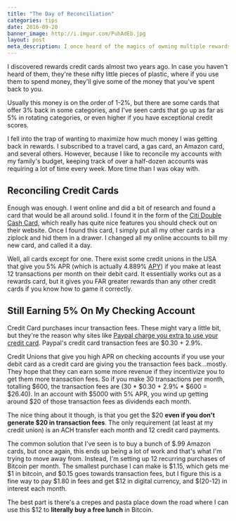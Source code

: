 ```yaml
---
title: "The Day of Reconciliation"
categories: tips
date: 2016-09-20
banner_image: http://i.imgur.com/PuhAdEb.jpg
layout: post
meta_description: I once heard of the magics of owning multiple rewards credit cards. It works, but you've gotta pour a lot of time into it. Time I don't have.
---
```


I discovered rewards credit cards almost two years ago. In case you haven't heard of them, they're these nifty little pieces of plastic, where if you use them to spend money, they'll give some of the money that you've spent back to you.

Usually this money is on the order of 1-2%, but there are some cards that offer 3% back in some categories, and I've seen cards that go up as far as 5% in rotating categories, or even higher if you have exceptional credit scores.

I fell into the trap of wanting to maximize how much money I was getting back in rewards. I subscribed to a travel card, a gas card, an Amazon card, and several others. However, because I like to reconcile my accounts with my family's budget, keeping track of over a half-dozen accounts was requiring a lot of time every week. More time than I was okay with.

## Reconciling Credit Cards

Enough was enough. I went online and did a bit of research and found a card that would be all around solid. I found it in the form of the [Citi Double Cash Card](http://www.comparecards.com/credit-card/double-cash), which really has quite nice features you should check out on their website. Once I found this card, I simply put all my other cards in a ziplock and hid them in a drawer. I changed all my online accounts to bill my new card, and called it a day.

Well, all cards except for one. There exist some credit unions in the USA that give you 5% APR (which is actually 4.889% [APY](http://www.investopedia.com/articles/basics/04/102904.asp)) if you make at least 12 transactions per month on their debit card. It essentially works out as a rewards card, but it gives you FAR greater rewards than any other credit cards if you know how to game it correctly.

## Still Earning 5% On My Checking Account

Credit Card purchases incur transaction fees. These might vary a little bit, but they're the reason why sites like [Paypal charge you extra to use your credit card](https://www.paypal.com/selfhelp/article/FAQ690).  Paypal's credit card transaction fees are $0.30 + 2.9%.

Credit Unions that give you high APR on checking accounts if you use your debit card as a credit card are giving you the transaction fees back...mostly. They hope that they can earn some more revenue if they incentivize you to get them more transaction fees. So if you make 30 transactions per month, totalling $600, the transaction fees are (30 * $0.30 + 2.9% * $600 = $26.40). In an account with $5000 with 5% APR, you wind up getting around $20 of those transaction fees as dividends each month.

The nice thing about it though, is that you get the $20 **even if you don't generate $20 in transaction fees**. The only requirement (at least at my credit union) is an ACH transfer each month and 12 credit card payments.

The common solution that I've seen is to buy a bunch of $.99 Amazon cards, but once again, this ends up being a lot of work and that's what I'm trying to move away from. Instead, I'm setting up 12 recurring purchases of Bitcoin per month. The smallest purchase I can make is $1.15, which gets me $1 in bitcoin, and $0.15 goes towards transaction fees, but I figure this is a fine way to pay $1.80 in fees and get $12 in digital currency, and $(20-12) in interest each month.

The best part is there's a crepes and pasta place down the road where I can use this $12 to **literally buy a free lunch** in Bitcoin.
